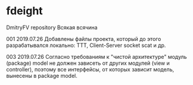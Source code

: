 # fdeight
DmitryFV repository
Всякая всячина

001 2019.07.26 Добавлены файлы проекта, который до этого разрабатывался локально: TTT, Client-Server socket scat и др.

003 2019.07.26 Согласно требованиям к "чистой архитектуре" модуль (package) model не должен зависеть от других модулей
               (view и controller), поэтому все интерфейсы, от которых зависит модель, вынесены в package model.
